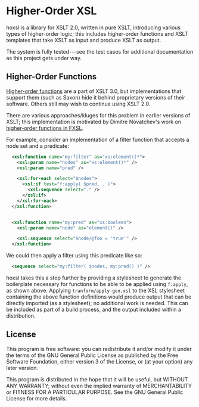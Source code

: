 # Higher-Order XSL
hoxsl is a library for XSLT 2.0, written in pure XSLT, introducing
various types of higher-order logic;  this includes higher-order
functions and XSLT templates that take XSLT as input and produce XSLT
as output.

The system is fully tested---see the test cases for additional
documentation as this project gets under way.


## Higher-Order Functions
[Higher-order functions][xslt-30-ho] are a part of XSLT 3.0, but
implementations that support them (such as Saxon) hide it behind
proprietary versions of their software.  Others still may wish to
continue using XSLT 2.0.

There are various approaches/kluges for this problem in earlier
versions of XSLT; this implementation is motivated by Dimitre
Novatchev's work on [higher-order functions in FXSL][nova-ho].

For example, consider an implementation of a filter function that
accepts a node set and a predicate:

```xml
  <xsl:function name="my:filter" as="xs:element()*">
    <xsl:param name="nodes" as="xs:element()*" />
    <xsl:param name="pred" />

    <xsl:for-each select="$nodes">
      <xsl:if test="f:apply( $pred, . )">
        <xsl:sequence select="." />
      </xsl:if>
    </xsl:for-each>
  </xsl:function>


  <xsl:function name="my:pred" as="xs:boolean">
    <xsl:param name="node" as="element()" />

    <xsl:sequence select="$node/@foo = 'true'" />
  </xsl:function>
```

We could then apply a filter using this predicate like so:

```xml
  <sequence select="my:filter( $nodes, my:pred() )" />
```

hoxsl takes this a step further by providing a stylesheet to generate
the boilerplate necessary for functions to be able to be applied using
`f:apply`, as shown above.  Applying `tranform/apply-gen.xsl` to the
XSL stylesheet containing the above function definitions would produce
output that can be directly imported (as a stylesheet); no additional
work is needed.  This can be included as part of a build process, and
the output included within a distribution.


## License
This program is free software: you can redistribute it and/or modify it
under the terms of the GNU General Public License as published by the Free
Software Foundation, either version 3 of the License, or (at your option)
any later version.

This program is distributed in the hope that it will be useful, but WITHOUT ANY
WARRANTY; without even the implied warranty of MERCHANTABILITY or FITNESS FOR A
PARTICULAR PURPOSE.  See the GNU General Public License for more details.

[nova-ho]: http://conferences.idealliance.org/extreme/html/2006/Novatchev01/EML2006Novatchev01.html
[xslt-30-ho]: http://www.w3.org/TR/xslt-30/#dt-higher-order-operand
